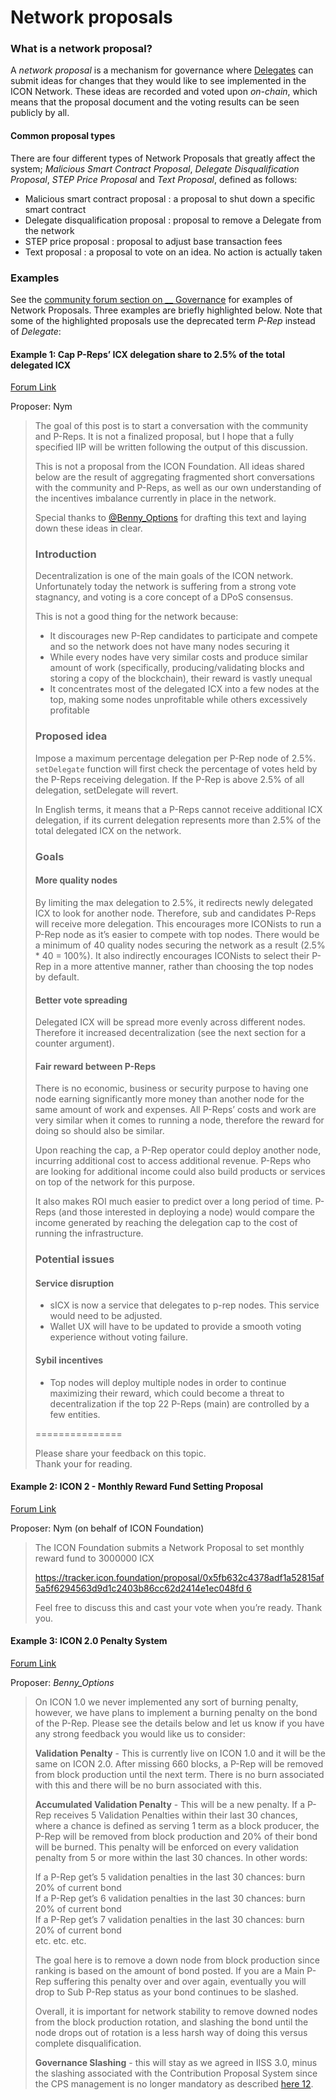 # Network proposals

### What is a network proposal?

A _network proposal_ is a mechanism for governance where [Delegates](delegates.md) can submit ideas for changes that they would like to see implemented in the ICON Network. These ideas are recorded and voted upon _on-chain_, which means that the proposal document and the voting results can be seen publicly by all.&#x20;

#### Common proposal types

There are four different types of Network Proposals that greatly affect the system; _Malicious Smart Contract Proposal_, _Delegate Disqualification Proposal_, _STEP Price Proposal_ and _Text Proposal_, defined as follows:

* Malicious smart contract proposal : a proposal to shut down a specific smart contract
* Delegate disqualification proposal : proposal to remove a Delegate from the network
* STEP price proposal : proposal to adjust base transaction fees
* Text proposal : a proposal to vote on an idea. No action is actually taken

### Examples

See the [community forum section on __ Governance](https://forum.icon.community/c/governance/22) for examples of Network Proposals. Three examples are briefly highlighted below. Note that some of the highlighted proposals use the deprecated term _P-Rep_ instead of _Delegate_:

#### Example 1: Cap P-Reps’ ICX delegation share to 2.5% of the total delegated ICX

[Forum Link](https://forum.icon.community/t/cap-p-reps-icx-delegation-share-to-2-5-of-the-total-delegated-icx/2333)

Proposer: Nym

> The goal of this post is to start a conversation with the community and P-Reps. It is not a finalized proposal, but I hope that a fully specified IIP will be written following the output of this discussion.
>
> This is not a proposal from the ICON Foundation. All ideas shared below are the result of aggregating fragmented short conversations with the community and P-Reps, as well as our own understanding of the incentives imbalance currently in place in the network.
>
> Special thanks to [@Benny\_Options](https://forum.icon.community/u/benny\_options) for drafting this text and laying down these ideas in clear.
>
> ### Introduction <a href="#introduction-1" id="introduction-1"></a>
>
> Decentralization is one of the main goals of the ICON network. Unfortunately today the network is suffering from a strong vote stagnancy, and voting is a core concept of a DPoS consensus.
>
> This is not a good thing for the network because:
>
> * It discourages new P-Rep candidates to participate and compete and so the network does not have many nodes securing it
> * While every nodes have very similar costs and produce similar amount of work (specifically, producing/validating blocks and storing a copy of the blockchain), their reward is vastly unequal
> * It concentrates most of the delegated ICX into a few nodes at the top, making some nodes unprofitable while others excessively profitable
>
> ### Proposed idea <a href="#proposed-idea-2" id="proposed-idea-2"></a>
>
> Impose a maximum percentage delegation per P-Rep node of 2.5%. `setDelegate` function will first check the percentage of votes held by the P-Reps receiving delegation. If the P-Rep is above 2.5% of all delegation, setDelegate will revert.
>
> In English terms, it means that a P-Reps cannot receive additional ICX delegation, if its current delegation represents more than 2.5% of the total delegated ICX on the network.
>
> ### Goals <a href="#goals-3" id="goals-3"></a>
>
> #### More quality nodes <a href="#more-quality-nodes-4" id="more-quality-nodes-4"></a>
>
> By limiting the max delegation to 2.5%, it redirects newly delegated ICX to look for another node. Therefore, sub and candidates P-Reps will receive more delegation. This encourages more ICONists to run a P-Rep node as it’s easier to compete with top nodes. There would be a minimum of 40 quality nodes securing the network as a result (2.5% \* 40 = 100%). It also indirectly encourages ICONists to select their P-Rep in a more attentive manner, rather than choosing the top nodes by default.
>
> #### Better vote spreading <a href="#better-vote-spreading-5" id="better-vote-spreading-5"></a>
>
> Delegated ICX will be spread more evenly across different nodes. Therefore it increased decentralization (see the next section for a counter argument).
>
> #### Fair reward between P-Reps <a href="#fair-reward-between-p-reps-6" id="fair-reward-between-p-reps-6"></a>
>
> There is no economic, business or security purpose to having one node earning significantly more money than another node for the same amount of work and expenses. All P-Reps’ costs and work are very similar when it comes to running a node, therefore the reward for doing so should also be similar.
>
> Upon reaching the cap, a P-Rep operator could deploy another node, incurring additional cost to access additional revenue. P-Reps who are looking for additional income could also build products or services on top of the network for this purpose.
>
> It also makes ROI much easier to predict over a long period of time. P-Reps (and those interested in deploying a node) would compare the income generated by reaching the delegation cap to the cost of running the infrastructure.
>
> ### Potential issues <a href="#potential-issues-7" id="potential-issues-7"></a>
>
> #### Service disruption <a href="#service-disruption-8" id="service-disruption-8"></a>
>
> * sICX is now a service that delegates to p-rep nodes. This service would need to be adjusted.
> * Wallet UX will have to be updated to provide a smooth voting experience without voting failure.
>
> #### Sybil incentives <a href="#sybil-incentives-9" id="sybil-incentives-9"></a>
>
> * Top nodes will deploy multiple nodes in order to continue maximizing their reward, which could become a threat to decentralization if the top 22 P-Reps (main) are controlled by a few entities.
>
> \===============
>
> Please share your feedback on this topic.\
> Thank your for reading.

#### Example 2: ICON 2 - Monthly Reward Fund Setting Proposal

[Forum Link](https://forum.icon.community/t/icon-2-monthly-reward-fund-setting-proposal/2431)

Proposer: Nym (on behalf of ICON Foundation)

> The ICON Foundation submits a Network Proposal to set monthly reward fund to 3000000 ICX
>
> [https://tracker.icon.foundation/proposal/0x5fb632c4378adf1a52815af5a5f6294563d9d1c2403b86cc62d2414e1ec048fd 6](https://tracker.icon.foundation/proposal/0x5fb632c4378adf1a52815af5a5f6294563d9d1c2403b86cc62d2414e1ec048fd)
>
> Feel free to discuss this and cast your vote when you’re ready. Thank you.

#### Example 3: ICON 2.0 Penalty System

[Forum Link](https://forum.icon.community/t/icon-2-0-penalty-system/1296)

Proposer: _Benny\_Options_

> On ICON 1.0 we never implemented any sort of burning penalty, however, we have plans to implement a burning penalty on the bond of the P-Rep. Please see the details below and let us know if you have any strong feedback you would like us to consider:
>
> **Validation Penalty** - This is currently live on ICON 1.0 and it will be the same on ICON 2.0. After missing 660 blocks, a P-Rep will be removed from block production until the next term. There is no burn associated with this and there will be no burn associated with this.
>
> **Accumulated Validation Penalty** - This will be a new penalty. If a P-Rep receives 5 Validation Penalties within their last 30 chances, where a chance is defined as serving 1 term as a block producer, the P-Rep will be removed from block production and 20% of their bond will be burned. This penalty will be enforced on every validation penalty from 5 or more within the last 30 chances. In other words:
>
> If a P-Rep get’s 5 validation penalties in the last 30 chances: burn 20% of current bond\
> If a P-Rep get’s 6 validation penalties in the last 30 chances: burn 20% of current bond\
> If a P-Rep get’s 7 validation penalties in the last 30 chances: burn 20% of current bond\
> etc. etc. etc.
>
> The goal here is to remove a down node from block production since ranking is based on the amount of bond posted. If you are a Main P-Rep suffering this penalty over and over again, eventually you will drop to Sub P-Rep status as your bond continues to be slashed.
>
> Overall, it is important for network stability to remove downed nodes from the block production rotation, and slashing the bond until the node drops out of rotation is a less harsh way of doing this versus complete disqualification.
>
> **Governance Slashing** - this will stay as we agreed in IISS 3.0, minus the slashing associated with the Contribution Proposal System since the CPS management is no longer mandatory as described [here 12](https://forum.icon.community/t/minor-modification-to-the-contribution-proposal-system/1279).

